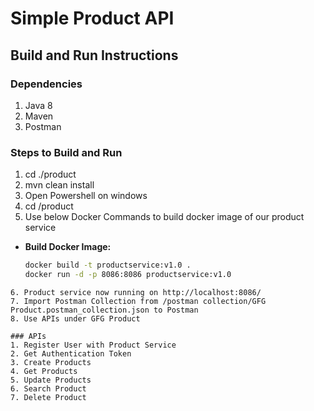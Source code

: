 # Simple Product API


## Build and Run Instructions

### Dependencies
 1. Java 8
 2. Maven
 3. Postman
 
 ### Steps to Build and Run
 1. cd ./product 
 2. mvn clean install
 3. Open Powershell on windows
 4. cd /product
 5. Use below Docker Commands to build docker image of our product service
 - **Build Docker Image:** 
    ```bash
    docker build -t productservice:v1.0 .
    docker run -d -p 8086:8086 productservice:v1.0
  ```
 6. Product service now running on http://localhost:8086/
 7. Import Postman Collection from /postman collection/GFG Product.postman_collection.json to Postman
 8. Use APIs under GFG Product 
 
 ### APIs
 1. Register User with Product Service
 2. Get Authentication Token
 3. Create Products
 4. Get Products
 5. Update Products
 6. Search Product
 7. Delete Product
     
